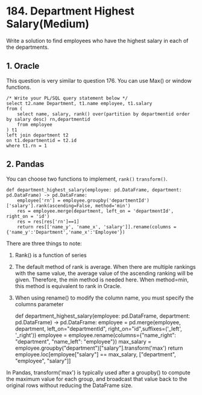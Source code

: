 # 184. Department Highest Salary(Medium)

Write a solution to find employees who have the highest salary in each of the departments.

## 1. Oracle

This question is very similar to question 176. You can use Max() or window functions.

    /* Write your PL/SQL query statement below */
    select t2.name Department, t1.name employee, t1.salary
    from (
        select name, salary, rank() over(partition by departmentid order by salary desc) rn,departmentid
        from employee
    ) t1
    left join department t2
    on t1.departmentid = t2.id
    where t1.rn = 1

## 2. Pandas

You can choose two functions to implement, `rank()` `transform()`.

    def department_highest_salary(employee: pd.DataFrame, department: pd.DataFrame) -> pd.DataFrame:
        employee['rn'] = employee.groupby('departmentId')['salary'].rank(ascending=False, method='min')
        res = employee.merge(department, left_on = 'departmentId', right_on = 'id')
        res = res[res['rn']==1]
        return res[['name_y', 'name_x', 'salary']].rename(columns = {'name_y':'Department','name_x':'Employee'})

There are three things to note:

1. Rank() is a function of series

2. The default method of rank is average. When there are multiple rankings with the same value, the average value of the ascending ranking will be given.
   Therefore, the min method is needed here. When method=min, this method is equivalent to rank in Oracle.

3. When using rename() to modify the column name, you must specify the columns parameter


    def department_highest_salary(employee: pd.DataFrame, department: pd.DataFrame) -> pd.DataFrame:
        employee = pd.merge(employee, department, left_on="departmentId", right_on="id",suffixes=('_left', '_right'))
        employee = employee.rename(columns={"name_right": "department", "name_left": "employee"})
        max_salary = employee.groupby("department")["salary"].transform('max')
        return employee.loc[employee["salary"] == max_salary, ["department", "employee", "salary"]]

In Pandas, transform('max') is typically used after a groupby() to compute the maximum value for each group, 
and broadcast that value back to the original rows without reducing the DataFrame size.
